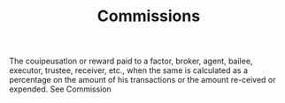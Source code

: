 ---
title: Commissions
letter: C
permalink: "/definitions/bld-commissions.html"
body: The couipeusatlon or reward paid to a factor, broker, agent, bailee, executor,
  trustee, receiver, etc., when the same is calculated as a percentage on the amount
  of his transactions or the amount re-ceived or expended. See Commission
published_at: '2018-07-07'
source: Black's Law Dictionary 2nd Ed (1910)
layout: post
---